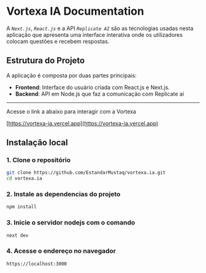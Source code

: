 # Vortexa IA Documentation

A _`Next.js`_, _`React.js`_ e a API _`Replicate AI`_ são as tecnologias usadas nesta aplicação que apresenta uma interface interativa onde os utilizadores colocam questões e recebem respostas.

## Estrutura do Projeto

A aplicação é composta por duas partes principais:

- **Frontend**: Interface do usuário criada com React.js e Next.js.
- **Backend**: API em Node.js que faz a comunicação com Replicate ai

---

Acesse o link a abaixo para interagir com a Vortexa

[https://vortexa-ia.vercel.app](https://vortexa-ia.vercel.app)

## Instalação local

### 1. Clone o repositório

```bash
git clone https://github.com/EstandarMustaq/vortexa.ia.git
cd vortexa.ia
```

### 2. Instale as dependencias do projeto

```bash
npm install
```

### 3. Inicie o servidor nodejs com o comando

```bash
next dev
```

### 4. Acesse o endereço no navegador

```bash
https://localhost:3000
```
